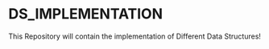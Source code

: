 # DS_IMPLEMENTATION
This Repository will contain the implementation  of Different  Data Structures!
